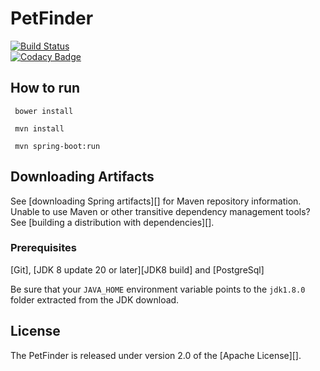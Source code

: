 # PetFinder

[![Build Status](https://travis-ci.org/HerbMat/PetFinder.svg?branch=master)](https://travis-ci.org/HerbMat/PetFinder) <br />
[![Codacy Badge](https://api.codacy.com/project/badge/grade/85f856d3e39a442f8603c58990c6337e)](https://www.codacy.com/app/matikz1110/PetFinder)

## How to run

```
 bower install

 mvn install

 mvn spring-boot:run
```


## Downloading Artifacts
See [downloading Spring artifacts][] for Maven repository information. Unable to
use Maven or other transitive dependency management tools?
See [building a distribution with dependencies][].


### Prerequisites

[Git], [JDK 8 update 20 or later][JDK8 build] and [PostgreSql] 

Be sure that your `JAVA_HOME` environment variable points to the `jdk1.8.0` folder
extracted from the JDK download.


## License
The PetFinder is released under version 2.0 of the [Apache License][].
